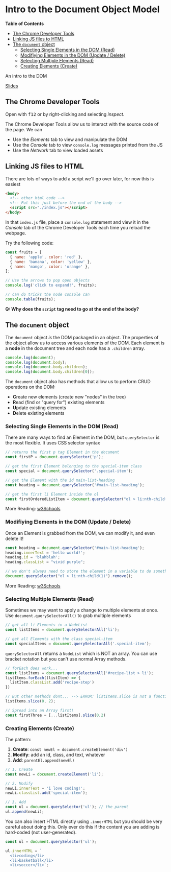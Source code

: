 # Intro to the Document Object Model

**Table of Contents**

- [The Chrome Developer Tools](#the-chrome-developer-tools)
- [Linking JS files to HTML](#linking-js-files-to-html)
- [The `document` object](#the-document-object)
  - [Selecting Single Elements in the DOM (Read)](#selecting-single-elements-in-the-dom-read)
  - [Modifiying Elements in the DOM (Update / Delete)](#modifiying-elements-in-the-dom-update--delete)
  - [Selecting Multiple Elements (Read)](#selecting-multiple-elements-read)
  - [Creating Elements (Create)](#creating-elements-create)

An intro to the DOM

[Slides](https://docs.google.com/presentation/d/1_4N1KPajA6HE1EPrmQ5n8ruOYVSNBp5WYl3BcPClc-U/edit?usp=sharing)

## The Chrome Developer Tools

Open with <kbd>f12</kbd> or by right-clicking and selecting _inspect_.

The Chrome Developer Tools allow us to interact with the source code of the page. We can
* Use the _Elements_ tab to view and manipulate the DOM
* Use the _Console_ tab to view `console.log` messages printed from the JS
* Use the _Network_ tab to view loaded assets

## Linking JS files to HTML

There are lots of ways to add a script we'll go over later, for now this is easiest

```html
<body>
  <!-- other html code -->
  <!-- Put this just before the end of the body -->
  <script src="./index.js"></script>
</body>
```

In that `index.js` file, place a `console.log` statement and view it in the _Console_ tab of the Chrome Developer Tools each time you reload the webpage.

Try the following code:

```js
const fruits = [
  { name: 'apple', color: 'red' },
  { name: 'banana', color: 'yellow' },
  { name: 'mango', color: 'orange' },
];

// Use the arrows to pop open objects
console.log('click to expand!', fruits);

// can do tricks the node console can
console.table(fruits);
```

**Q: Why does the `script` tag need to go at the end of the body?**

## The `document` object

The `document` object _is_ the DOM packaged in an object. The properties of the object allow us to access various elements of the DOM. Each element is a **node** in the document tree and each node has a `.children` array.

```js
console.log(document);
console.log(document.body);
console.log(document.body.children);
console.log(document.body.children[0]);
```

The `document` object also has methods that allow us to perform CRUD operations on the DOM:
* **C**reate new elements (create new "nodes" in the tree)
* **R**ead (find or "query for") existing elements
* **U**pdate existing elements
* **D**elete existing elements

### Selecting Single Elements in the DOM (Read)

There are many ways to find an Element in the DOM, but `querySelector` is the most flexible. It uses CSS selector syntax

```js
// returns the first p tag Element in the document
const firstP = document.querySelector('p');

// get the first Element belonging to the special-item class
const special = document.querySelector('.special-item');

// get the Element with the id main-list-heading
const heading = document.querySelector('#main-list-heading');

// get the first li Element inside the ol
const firstOrderedListItem = document.querySelector("ol > li:nth-child(1)")
```

More Reading: [w3Schools](https://www.w3schools.com/js/js_htmldom_elements.asp)

### Modifiying Elements in the DOM (Update / Delete)

Once an Element is grabbed from the DOM, we can modify it, and even delete it!

```js
const heading = document.querySelector('#main-list-heading');
heading.innerText = 'hello world!';
heading.id = 'blahblah';
heading.classList = "vivid purple";

// we don't always need to store the element in a variable to do something with it
document.querySelector("ol > li:nth-child(1)").remove();
```

More Reading: [w3Schools](https://www.w3schools.com/js/js_htmldom_html.asp)

### Selecting Multiple Elements (Read)

Sometimes we may want to apply a change to multiple elements at once. Use `document.querySelectorAll()` to grab multiple elements

```js
// get all li Elements in a NodeList
const listItems = document.querySelectorAll('li');

// get all Elements with the class special-item
const specialItems = document.querySelectorAll('.special-item');
```

`querySelectorAll` returns a `NodeList` which is NOT an array. You can use bracket notation but you can't use normal Array methods.

```js
// forEach does work...
const listItems = document.querySelectorAll('#recipe-list > li');
listItems.forEach((listItem) => {
  listItem.classList.add('recipe-step')
})

// But other methods dont... --> ERROR: listItems.slice is not a function
listItems.slice(0, 2);

// Spread into an Array first!
const firstThree = [...listItems].slice(0,2)
```

### Creating Elements (Create)

The pattern:
1. **Create**: `const newEl = document.createElement('div')`
2. **Modify**: add an id, class, and text, whatever
3. **Add**: `parentEl.append(newEl)`

```js
// 1. Create
const newLi = document.createElement('li');

// 2. Modify
newLi.innerText = 'i love coding!';
newLi.classList.add('special-item');

// 3. Add
const ul = document.querySelector('ul'); // the parent
ul.append(newLi);
```

You can also insert HTML directly using `.innerHTML` but you should be very careful about doing this. Only ever do this if the content you are adding is hard-coded (not user-generated).

```js
const ul = document.querySelector('ul');

ul.innerHTML = `
  <li>coding</li>
  <li>basketball</li>
  <li>soccer</li>`;
```
